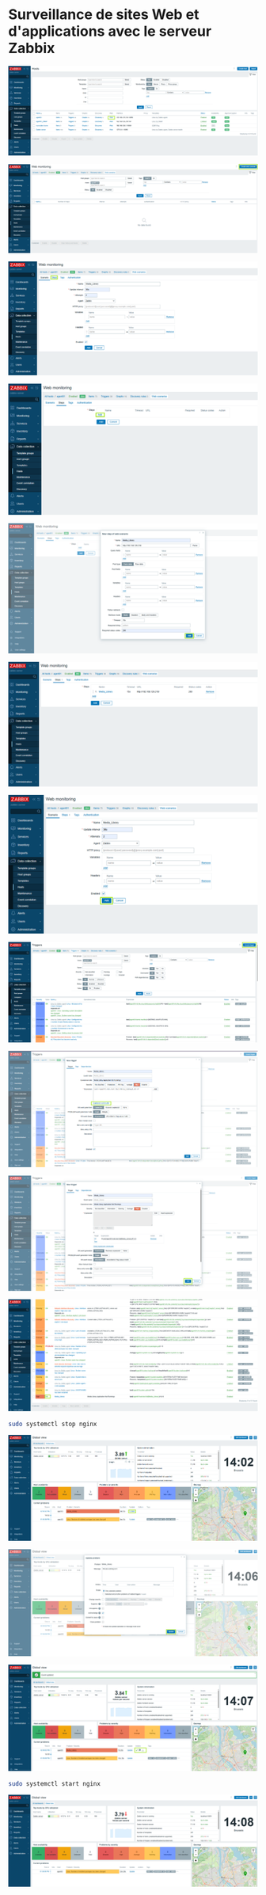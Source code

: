 # Surveillance de sites Web et d'applications avec le serveur Zabbix

![website](/assets/Zabbix_Website_01.png)

![website](/assets/Zabbix_Website_02.png)

![website](/assets/Zabbix_Website_03.png)

![website](/assets/Zabbix_Website_04.png)

![website](/assets/Zabbix_Website_05.png)

![website](/assets/Zabbix_Website_06.png)

![website](/assets/Zabbix_Website_07.png)

![website](/assets/Zabbix_Website_08.png)

![website](/assets/Zabbix_Website_09.png)

![website](/assets/Zabbix_Website_10.png)

![website](/assets/Zabbix_Website_11.png)

```sh
sudo systemctl stop nginx
```

![website](/assets/Zabbix_Website_12.png)

![website](/assets/Zabbix_Website_13.png)

![website](/assets/Zabbix_Website_14.png)

```sh
sudo systemctl start nginx
```

![website](/assets/Zabbix_Website_15.png)
